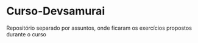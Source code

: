 # Curso-Devsamurai
Repositório separado por assuntos, onde ficaram os exercícios propostos durante o curso
